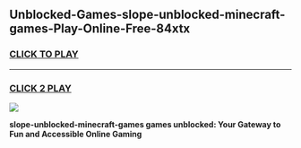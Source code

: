 
## Unblocked-Games-slope-unblocked-minecraft-games-Play-Online-Free-84xtx
<h3>
<a href="https://premium76.site?title=slope-unblocked-minecraft-games&ref=26A">CLICK TO PLAY</a></h3>
<hr>

<h3>
<a href="https://premium76.site?title=slope-unblocked-minecraft-games&ref=26A">CLICK 2 PLAY</a>
  
</h3>

<a href="https://premium76.site?title=slope-unblocked-minecraft-games&ref=26A"><img src="https://clearcache.store/games.png"></a>


**slope-unblocked-minecraft-games games unblocked: Your Gateway to Fun and Accessible Online Gaming**
